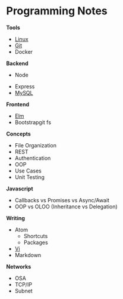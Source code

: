 # Programming Notes

**Tools**
- [Linux](./tools/linux.md)
- [Git](./tools/git.md)
- Docker

**Backend**
* Node
- Express
- [MySQL](./backend/mysql.md)

**Frontend**
- [Elm](./frontend/elm.md)
- Bootstrapgit fs

**Concepts**
- File Organization
- REST
- Authentication
- OOP
- Use Cases
- Unit Testing

**Javascript**
- Callbacks vs Promises vs Async/Await
- OOP vs OLOO (Inheritance vs Delegation)

**Writing**
- Atom
  - Shortcuts
  - Packages
- [Vi](./writing/vi.md)
- Markdown

**Networks**
- OSA
- TCP/IP
- Subnet
